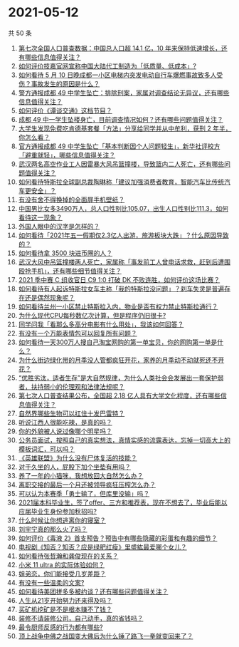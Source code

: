 # 2021-05-12

共 50 条

<!-- BEGIN -->
<!-- 最后更新时间 Wed May 12 2021 00:06:58 GMT+0800 (China Standard Time) -->

1. [第七次全国人口普查数据：中国总人口超 14.1 亿，10
   年来保持低速增长，还有哪些信息值得关注？](https://www.zhihu.com/question/458811096)
2. [如何评价技嘉官网宣称中国大陆代工制造为「低质量、低成本」?](https://www.zhihu.com/question/458796364)
3. [如何看待 5 月 10
   日晚成都一小区电梯内突发电动自行车爆燃事故致多人受伤？事故发生的原因是什么？](https://www.zhihu.com/question/458774852)
4. [警方通报成都 49
   中学生坠亡：排除刑案，家属对调查结论无异议，还有哪些信息值得关注？](https://www.zhihu.com/question/458909971)
5. [如何评价《谭谈交通》这档节目？](https://www.zhihu.com/question/41467514)
6. [成都 49
   中一学生坠楼身亡，目前调查情况如何？还有哪些问题值得关注？](https://www.zhihu.com/question/458690995)
7. [大学生发现免费吃肯德基套餐「方法」分享给同学并从中牟利，获刑 2
   年半，你怎么看？](https://www.zhihu.com/question/458862544)
8. [官方通报成都 49
   中学生坠亡「基本判断因个人问题轻生」，新华社评校方「避重就轻」，哪些信息值得关注？](https://www.zhihu.com/question/458795206)
9. [武汉两名高空作业工人因雷暴大风吊篮撞楼，导致篮内二人死亡，还有哪些问题值得关注？](https://www.zhihu.com/question/458802058)
10. [如何看待特斯拉全球副总裁陶琳称「建议加强消费者教育，智能汽车比传统汽车更安全」？](https://www.zhihu.com/question/458706368)
11. [有没有舍不得换掉的全面屏手机壁纸？](https://www.zhihu.com/question/420662927)
12. [中国男比女多3490万人，总人口性别比105.07，出生人口性别比111.3，如何看待这一现象？](https://www.zhihu.com/question/458812209)
13. [外国人眼中的汉字是怎样的？](https://www.zhihu.com/question/35963650)
14. [如何看待「2021年五一假期仅2.3亿人出游，旅游板块大跌」？什么原因导致的？](https://www.zhihu.com/question/458156454)
15. [如何看待拿 3500 块进币圈的人？](https://www.zhihu.com/question/458207096)
16. [武汉大风中吊篮撞楼两人死亡，家属称「事发前工人曾电话求救，赶到后遭围殴抢手机」，还有哪些细节值得关注？](https://www.zhihu.com/question/458864077)
17. [2021 季中赛 C 组收官日 C9 1:0 打破 DK
    不败连胜，如何评价这场比赛？](https://www.zhihu.com/question/458906118)
18. [如何看待有人起诉特斯拉女车主称「我的特斯拉没问题」？刹车失灵是普遍存在还是偶然现象呢？](https://www.zhihu.com/question/458816200)
19. [如何看待兰州一小区禁止特斯拉入内，物业是否有权力禁止特斯拉通行？](https://www.zhihu.com/question/458089175)
20. [为什么现代CPU每秒数亿次计算，但是程序仍旧很卡?](https://www.zhihu.com/question/458730114)
21. [同学问我「看那么多高分电影有什么用处」，我该如何回答？](https://www.zhihu.com/question/445536824)
22. [有没有一个万能表情包可以回复所有问题？](https://www.zhihu.com/question/341311495)
23. [如何看待一天300万人搜自己淘宝网购的第一单宝贝，你的网购第一单是什么？](https://www.zhihu.com/question/458802423)
24. [为什么街边绿化带的月季没人管都疯狂开花，家养的月季动不动就死还不开花？](https://www.zhihu.com/question/458723730)
25. [“优胜劣汰，适者生存”是大自然规律，为什么人类社会会发展出一套保护弱者，扶持弱小的伦理观和法律法规呢？](https://www.zhihu.com/question/458755052)
26. [第七次人口普查结果公布，全国超 2.18
    亿人具有大学文化程度，还有哪些信息值得关注？](https://www.zhihu.com/question/458813993)
27. [自然界哪些生物可以扛住十发巴雷特？](https://www.zhihu.com/question/458544903)
28. [听说江西人很能吃辣，是真的吗？](https://www.zhihu.com/question/406439662)
29. [你的外貌被人说过像哪个明星吗？](https://www.zhihu.com/question/367145594)
30. [公务员面试，按照自己的真实想法，真情实感的流露表达，忘掉一切高大上的模板词汇，可以吗？](https://www.zhihu.com/question/453765153)
31. [《英雄联盟》为什么没有尸体复活的技能？](https://www.zhihu.com/question/456810195)
32. [对于久坐的人，屁股下加个坐垫有用吗？](https://www.zhihu.com/question/355087220)
33. [养了一年的小猫咪，我想放回大自然怎么办？](https://www.zhihu.com/question/457533958)
34. [离职交接的最后一个月还被领导疯狂压榨怎么办？](https://www.zhihu.com/question/455719427)
35. [可以认为本赛季「勇士输了，但库里没输」吗？](https://www.zhihu.com/question/457259616)
36. [2021届本科毕业生，签了offer、三方和推荐表，现在不想去了，毕业后能以应届毕业生身份参加秋招吗?](https://www.zhihu.com/question/457035243)
37. [什么时候让你想逃离你的寝室？](https://www.zhihu.com/question/347465641)
38. [刘宇宁真的那么火了吗？](https://www.zhihu.com/question/455642291)
39. [如何评价《毒液
    2》首支预告？预告中有哪些隐藏的彩蛋和有趣的细节？](https://www.zhihu.com/question/458745668)
40. [电视剧《知否？知否？应是绿肥红瘦》里盛紘最爱哪个女儿？](https://www.zhihu.com/question/457046905)
41. [如何看待张哲瀚和龚俊现在的关系？](https://www.zhihu.com/question/458226340)
42. [小米 11 ultra 的实际体验如何？](https://www.zhihu.com/question/452077572)
43. [姐弟恋，你们能接受几岁差距？](https://www.zhihu.com/question/389750479)
44. [有没有一些温柔的文案?](https://www.zhihu.com/question/450998242)
45. [如何看待美团拼多多被约谈？还有哪些问题值得关注？](https://www.zhihu.com/question/458736672)
46. [人生从21岁开始努力还来得及吗？](https://www.zhihu.com/question/404893881)
47. [买矿机挖矿是不是根本赚不了钱？](https://www.zhihu.com/question/457183375)
48. [装修不请装修公司，自己动手，真的省钱吗？](https://www.zhihu.com/question/448461605)
49. [最令厨师反感的行为都有哪些?](https://www.zhihu.com/question/454913246)
50. [顶上战争中佛之战国变大佛后为什么锤了路飞一拳就变回来了？](https://www.zhihu.com/question/458446208)

<!-- END -->
